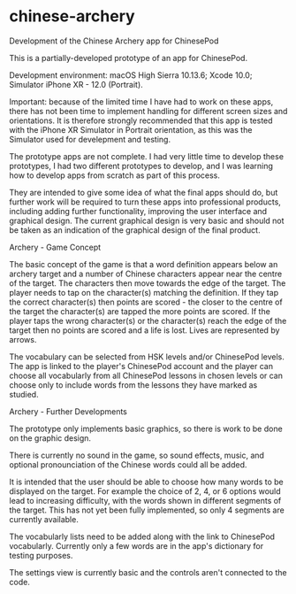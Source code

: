# chinese-archery
Development of the Chinese Archery app for ChinesePod

This is a partially-developed prototype of an app for ChinesePod.

Development environment:
macOS High Sierra 10.13.6;
Xcode 10.0;
Simulator iPhone XR - 12.0 (Portrait).

Important: because of the limited time I have had to work on these apps, there has not been
time to implement handling for different screen sizes and orientations. It is therefore strongly
recommended that this app is tested with the iPhone XR Simulator in Portrait orientation, as
this was the Simulator used for develepment and testing.

The prototype apps are not complete. I had very little time to develop these prototypes, 
I had two different prototypes to develop, and I was learning how to develop apps from scratch 
as part of this process.

They are intended to give some idea of what the final apps should do, but further work will be required 
to turn these apps into professional products, including adding further functionality, improving the user 
interface and graphical design. The current graphical design is very basic and should not be taken as an 
indication of the graphical design of the final product.

Archery - Game Concept

The basic concept of the game is that a word definition appears below an archery target and a number
of Chinese characters appear near the centre of the target. The characters then move towards the edge of the
target. The player needs to tap on the character(s) matching the definition. If they tap the correct character(s)
then points are scored - the closer to the centre of the target the character(s) are tapped the more points are
scored. If the player taps the wrong character(s) or the character(s) reach the edge of the target then no points are
scored and a life is lost. Lives are represented by arrows.

The vocabulary can be selected from HSK levels and/or ChinesePod levels. The app is linked to the player's
ChinesePod account and the player can choose all vocabularly from all ChinesePod lessons in chosen levels or
can choose only to include words from the lessons they have marked as studied.

Archery - Further Developments

The prototype only implements basic graphics, so there is work to be done on the graphic design. 

There is currently no sound in the game, so sound effects, music, and optional pronounciation of the 
Chinese words could all be added.

It is intended that the user should be able to choose how many words to be displayed on the target. 
For example the choice of 2, 4, or 6 options would lead to increasing difficulty, with the words shown
in different segments of the target. This has not yet been fully implemented, so only 4 segments are currently
available.

The vocabularly lists need to be added along with the link to ChinesePod vocabularly. Currently only a few words
are in the app's dictionary for testing purposes.

The settings view is currently basic and the controls aren't connected to the code.

